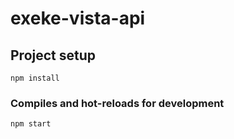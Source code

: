 # exeke-vista-api

## Project setup
```
npm install
```

### Compiles and hot-reloads for development
```
npm start
```